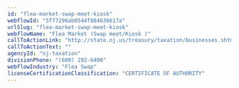 ```yaml
---
id: "flea-market-swap-meet-kiosk"
webflowId: "5f77296ab0544f884636617a"
urlSlug: "flea-market-swap-meet-kiosk"
webflowName: "Flea Market (Swap meet/Kiosk )"
callToActionLink: "http://state.nj.us/treasury/taxation/businesses.shtml"
callToActionText: ""
agencyId: "nj-taxation"
divisionPhone: "(609) 292-6400"
webflowIndustry: "Flea Swap"
licenseCertificationClassification: "CERTIFICATE OF AUTHORITY"
---
```

